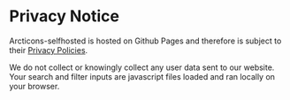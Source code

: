 # Privacy Notice

Arcticons-selfhosted is hosted on Github Pages and therefore is subject to their [Privacy Policies](https://docs.github.com/en/site-policy/privacy-policies).

We do not collect or knowingly collect any user data sent to our website. Your search and filter inputs are javascript files loaded and ran locally on your browser.